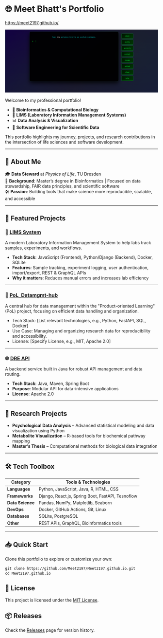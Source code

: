 # 🌐 Meet Bhatt's Portfolio

https://meet2197.github.io/

![alt text](<Screenshot from 2025-07-11 13-51-45.png>)

Welcome to my professional portfolio!

- 🧬 **Bioinformatics & Computational Biology**
- 🧪 **LIMS (Laboratory Information Management Systems)**
- 📊 **Data Analysis & Visualization**
- 💾 **Software Engineering for Scientific Data**

This portfolio highlights my journey, projects, and research contributions in the intersection of life sciences and software development.

---

## 🚀 About Me

🎓 **Data Steward** at *Physics of Life*, TU Dresden  
🔬 **Background**: Master’s degree in Bioinformatics | Focused on data stewardship, FAIR data principles, and scientific software  
🛠️ **Passion**: Building tools that make science more reproducible, scalable, and accessible

---

## 📌 Featured Projects

### 🧪 [LIMS System](https://github.com/Meet2197/LIMS-system)
A modern Laboratory Information Management System to help labs track samples, experiments, and workflows.

- **Tech Stack**: JavaScript (Frontend), Python/Django (Backend), Docker, SQLite
- **Features**: Sample tracking, experiment logging, user authentication, import/export, REST & GraphQL APIs
- **Why it matters**: Reduces manual errors and increases lab efficiency

---

### 💾 [PoL_Datamgmt-hub](https://github.com/Meet2197/PoL_Datamgmt-hub)
A central hub for data management within the "Product-oriented Learning" (PoL) project, focusing on efficient data handling and organization.

- Tech Stack: [List relevant technologies, e.g., Python, FastAPI, SQL, Docker]
- Use Case: Managing and organizing research data for reproducibility and accessibility.
- License: [Specify License, e.g., MIT, Apache 2.0]
  
---

### 🌐 [DRE API](https://github.com/Meet2197/DRE-Api)
A backend service built in Java for robust API management and data routing.

- **Tech Stack**: Java, Maven, Spring Boot
- **Purpose**: Modular API for data-intensive applications
- **License**: Apache 2.0

---

## 🧪 Research Projects

- **Psychological Data Analysis** – Advanced statistical modeling and data visualization using Python
- **Metabolite Visualization** – R-based tools for biochemical pathway mapping
- **Master’s Thesis** – Computational methods for biological data integration

---

## 🛠️ Tech Toolbox

| Category         | Tools & Technologies                             |
|------------------|--------------------------------------------------|
| **Languages**    | Python, JavaScript, Java, R, HTML, CSS           |
| **Frameworks**   | Django, React.js, Spring Boot, FastAPI, Tesnoflow|
| **Data Science** | Pandas, NumPy, Matplotlib, Seaborn               |
| **DevOps**       | Docker, GitHub Actions, Git, Linux               |
| **Databases**    | SQLite, PostgreSQL                               |
| **Other**        | REST APIs, GraphQL, Bioinformatics tools         |

---

## 📥 Quick Start

Clone this portfolio to explore or customize your own:

```
git clone https://github.com/Meet2197/Meet2197.github.io.git
cd Meet2197.github.io
```

## 📄 License
This project is licensed under the [MIT License](LICENSE).

## 📦 Releases
Check the [Releases](https://github.com/Meet2197/Meet2197.github.io/releases) page for version history.
